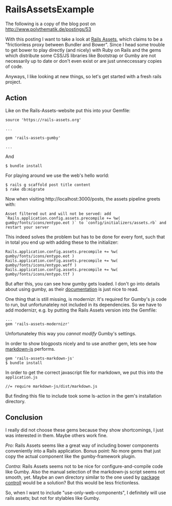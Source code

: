 RailsAssetsExample
==================

The following is a copy of the blog post on http://www.polythematik.de/postings/53

With this posting I want to take a look at [Rails Assets](https://rails-assets.org/), which claims to be a "frictionless proxy between Bundler and Bower". Since I head some trouble to get bower to play directly (and nicely) with Ruby on Rails and the gems which distribute some CSS/JS libraries like Bootstrap or Gumby are not necessarily up to date or don't even exist or are just unneccessary copies of code.

Anyways, I like looking at new things, so let's get started with a fresh rails project.

Action
------

Like on the Rails-Assets-website put this into your Gemfile:

    source 'https://rails-assets.org'
    
    ...
    
    gem 'rails-assets-gumby'
    
    ...

And

    $ bundle install

For playing around we use the web's hello world:

    $ rails g scaffold post title content
    $ rake db:migrate


Now when visiting http://localhost:3000/posts, the assets pipeline greets with:

    Asset filtered out and will not be served: add `Rails.application.config.assets.precompile += %w( gumby/fonts/icons/entypo.eot )` to `config/initializers/assets.rb` and restart your server

This indeed solves the problem but has to be done for every font, such that in total you end up with adding these to the initializer:

    Rails.application.config.assets.precompile += %w( gumby/fonts/icons/entypo.eot )
    Rails.application.config.assets.precompile += %w( gumby/fonts/icons/entypo.woff )
    Rails.application.config.assets.precompile += %w( gumby/fonts/icons/entypo.ttf )

But after this, you can see how gumby gets loaded. I don't go into details about using gumby, as their [documentation](http://gumbyframework.com/docs/) is just nice to read.

One thing that is still missing, is modernizr. It's required for Gumby's js code to run, but unfortunateley not included in its dependencies. So we have to add modernizr, e.g. by putting the Rails Assets version into the Gemfile:

    ...
    gem 'rails-assets-modernizr'

Unfortunateley this way you *cannot modify* Gumby's settings.


In order to show blogposts nicely and to use another gem, lets see how [markdown-js](https://github.com/Leeft/markdown-js) performs.

    gem 'rails-assets-markdown-js'
    $ bundle install

In order to get the correct javascript file for markdown, we put this into the `application.js`

    //= require markdown-js/dist/markdown.js

But finding this file to include took some ls-action in the gem's installation directory.


Conclusion
----------

I really did not choose these gems because they show shortcomings, I just was interested in them. Maybe others work fine.

*Pro:* Rails Assets seems like a great way of including bower components conveniently into a Rails application. Bonus point: No more gems that just copy the actual component like the gumby-framework plugin.

*Contra:* Rails Assets seems not to be nice for configure-and-compile code like Gumby. Also the manual selection of the markdown-js script seems not smooth, yet. Maybe an own directory similar to the one used by [package controll](https://sublime.wbond.net/) would be a solution? But this would be less frictionless.

So, when I want to include "use-only-web-components", I definitely will use rails assets; but not for stylables like Gumby.